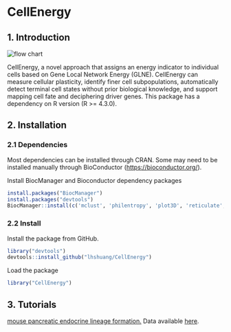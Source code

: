 # CellEnergy

## 1. Introduction

![flow chart](https://github.com/lhshuang/CellEnergy/blob/main/flow%20chart.png)

CellEnergy, a novel approach that assigns an energy indicator to individual cells based on Gene Local Network Energy (GLNE). CellEnergy can measure cellular plasticity, identify finer cell subpopulations, automatically detect terminal cell states without prior biological knowledge, and support mapping cell fate and deciphering driver genes. This package has a dependency on R version (R >= 4.3.0). 

## 2. Installation

### 2.1 Dependencies

Most dependencies can be installed  through CRAN. Some may need to be installed manually through BioConductor (https://bioconductor.org/).

Install BiocManager and Bioconductor dependency packages
```r
install.packages("BiocManager")
install.packages("devtools")
BiocManager::install(c('mclust', 'philentropy', 'plot3D', 'reticulate', 'plyr', 'dplyr', 'ggplot2',"limma","statmod"))
```
### 2.2 Install
Install the package from GitHub.
```r
library("devtools")
devtools::install_github("lhshuang/CellEnergy")
```
Load the package
```r
library("CellEnergy")
```

## 3. Tutorials

 [mouse pancreatic endocrine lineage formation.](https://github.com/lhshuang/CellEnergy/tree/main/inst/Tutorials) Data available [here](https://github.com/lhshuang/CellEnergy/tree/main/inst/extdata).